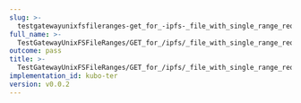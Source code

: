 ```yaml
---
slug: >-
  testgatewayunixfsfileranges-get_for_-ipfs-_file_with_single_range_request_includes_correct_bytes
full_name: >-
  TestGatewayUnixFSFileRanges/GET_for_/ipfs/_file_with_single_range_request_includes_correct_bytes
outcome: pass
title: >-
  TestGatewayUnixFSFileRanges/GET_for_/ipfs/_file_with_single_range_request_includes_correct_bytes
implementation_id: kubo-ter
version: v0.0.2
---
```


